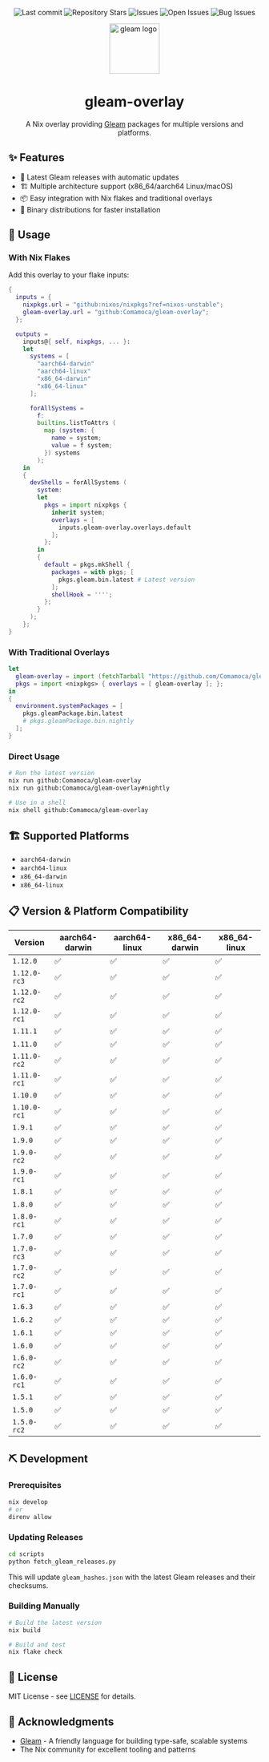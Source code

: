 <div align="center">

![Last commit](https://img.shields.io/github/last-commit/Comamoca/gleam-overlay?style=flat-square)
![Repository Stars](https://img.shields.io/github/stars/Comamoca/gleam-overlay?style=flat-square)
![Issues](https://img.shields.io/github/issues/Comamoca/gleam-overlay?style=flat-square)
![Open Issues](https://img.shields.io/github/issues-raw/Comamoca/gleam-overlay?style=flat-square)
![Bug Issues](https://img.shields.io/github/issues/Comamoca/gleam-overlay/bug?style=flat-square)

<img src="https://gleam.run/images/lucy/lucy.svg" alt="gleam logo" height="100">

# gleam-overlay

A Nix overlay providing [Gleam](https://gleam.run/) packages for multiple versions and platforms.

</div>

## ✨ Features

- 🚀 Latest Gleam releases with automatic updates
- 🏗️ Multiple architecture support (x86_64/aarch64 Linux/macOS)
- 📦 Easy integration with Nix flakes and traditional overlays
- 🔄 Binary distributions for faster installation

## 🚀 Usage

### With Nix Flakes

Add this overlay to your flake inputs:

```nix
{
  inputs = {
    nixpkgs.url = "github:nixos/nixpkgs?ref=nixos-unstable";
    gleam-overlay.url = "github:Comamoca/gleam-overlay";
  };

  outputs =
    inputs@{ self, nixpkgs, ... }:
    let
      systems = [
        "aarch64-darwin"
        "aarch64-linux"
        "x86_64-darwin"
        "x86_64-linux"
      ];

      forAllSystems =
        f:
        builtins.listToAttrs (
          map (system: {
            name = system;
            value = f system;
          }) systems
        );
    in
    {
      devShells = forAllSystems (
        system:
        let
          pkgs = import nixpkgs {
            inherit system;
            overlays = [
              inputs.gleam-overlay.overlays.default
            ];
          };
        in
        {
          default = pkgs.mkShell {
            packages = with pkgs; [
              pkgs.gleam.bin.latest # Latest version
            ];
            shellHook = '''';
          };
        }
      );
    };
}
```

### With Traditional Overlays

```nix
let
  gleam-overlay = import (fetchTarball "https://github.com/Comamoca/gleam-overlay/archive/main.tar.gz");
  pkgs = import <nixpkgs> { overlays = [ gleam-overlay ]; };
in
{
  environment.systemPackages = [
    pkgs.gleamPackage.bin.latest
    # pkgs.gleamPackage.bin.nightly
  ];
}
```

### Direct Usage

```sh
# Run the latest version
nix run github:Comamoca/gleam-overlay
nix run github:Comamoca/gleam-overlay#nightly

# Use in a shell
nix shell github:Comamoca/gleam-overlay
```

## 🏗️ Supported Platforms

- `aarch64-darwin`
- `aarch64-linux`
- `x86_64-darwin`
- `x86_64-linux`

## 📋 Version & Platform Compatibility

| Version | aarch64-darwin | aarch64-linux | x86_64-darwin | x86_64-linux |
|---------|---------|---------|---------|---------|
| `1.12.0` | ✅ | ✅ | ✅ | ✅ |
| `1.12.0-rc3` | ✅ | ✅ | ✅ | ✅ |
| `1.12.0-rc2` | ✅ | ✅ | ✅ | ✅ |
| `1.12.0-rc1` | ✅ | ✅ | ✅ | ✅ |
| `1.11.1` | ✅ | ✅ | ✅ | ✅ |
| `1.11.0` | ✅ | ✅ | ✅ | ✅ |
| `1.11.0-rc2` | ✅ | ✅ | ✅ | ✅ |
| `1.11.0-rc1` | ✅ | ✅ | ✅ | ✅ |
| `1.10.0` | ✅ | ✅ | ✅ | ✅ |
| `1.10.0-rc1` | ✅ | ✅ | ✅ | ✅ |
| `1.9.1` | ✅ | ✅ | ✅ | ✅ |
| `1.9.0` | ✅ | ✅ | ✅ | ✅ |
| `1.9.0-rc2` | ✅ | ✅ | ✅ | ✅ |
| `1.9.0-rc1` | ✅ | ✅ | ✅ | ✅ |
| `1.8.1` | ✅ | ✅ | ✅ | ✅ |
| `1.8.0` | ✅ | ✅ | ✅ | ✅ |
| `1.8.0-rc1` | ✅ | ✅ | ✅ | ✅ |
| `1.7.0` | ✅ | ✅ | ✅ | ✅ |
| `1.7.0-rc3` | ✅ | ✅ | ✅ | ✅ |
| `1.7.0-rc2` | ✅ | ✅ | ✅ | ✅ |
| `1.7.0-rc1` | ✅ | ✅ | ✅ | ✅ |
| `1.6.3` | ✅ | ✅ | ✅ | ✅ |
| `1.6.2` | ✅ | ✅ | ✅ | ✅ |
| `1.6.1` | ✅ | ✅ | ✅ | ✅ |
| `1.6.0` | ✅ | ✅ | ✅ | ✅ |
| `1.6.0-rc2` | ✅ | ✅ | ✅ | ✅ |
| `1.6.0-rc1` | ✅ | ✅ | ✅ | ✅ |
| `1.5.1` | ✅ | ✅ | ✅ | ✅ |
| `1.5.0` | ✅ | ✅ | ✅ | ✅ |
| `1.5.0-rc2` | ✅ | ✅ | ✅ | ✅ |


## ⛏️ Development

### Prerequisites

```sh
nix develop
# or
direnv allow
```

### Updating Releases

```sh
cd scripts
python fetch_gleam_releases.py
```

This will update `gleam_hashes.json` with the latest Gleam releases and their checksums.

### Building Manually

```sh
# Build the latest version
nix build

# Build and test
nix flake check
```

## 📜 License

MIT License - see [LICENSE](LICENSE) for details.

## 🙏 Acknowledgments

- [Gleam](https://gleam.run/) - A friendly language for building type-safe, scalable systems
- The Nix community for excellent tooling and patterns

